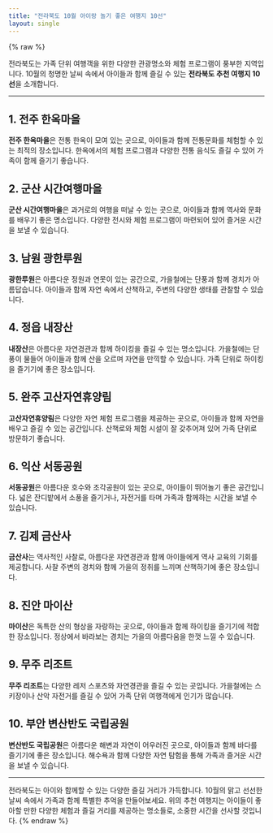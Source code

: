```yaml
---
title: "전라북도 10월 아이랑 놀기 좋은 여행지 10선"
layout: single
---
```


{% raw %}

전라북도는 가족 단위 여행객을 위한 다양한 관광명소와 체험 프로그램이 풍부한 지역입니다. 10월의 청명한 날씨 속에서 아이들과 함께 즐길 수 있는 **전라북도 추천 여행지 10선**을 소개합니다.

---

## 1. 전주 한옥마을
**전주 한옥마을**은 전통 한옥이 모여 있는 곳으로, 아이들과 함께 전통문화를 체험할 수 있는 최적의 장소입니다. 한옥에서의 체험 프로그램과 다양한 전통 음식도 즐길 수 있어 가족이 함께 즐기기 좋습니다.

## 2. 군산 시간여행마을
**군산 시간여행마을**은 과거로의 여행을 떠날 수 있는 곳으로, 아이들과 함께 역사와 문화를 배우기 좋은 명소입니다. 다양한 전시와 체험 프로그램이 마련되어 있어 즐거운 시간을 보낼 수 있습니다.

## 3. 남원 광한루원
**광한루원**은 아름다운 정원과 연못이 있는 공간으로, 가을철에는 단풍과 함께 경치가 아름답습니다. 아이들과 함께 자연 속에서 산책하고, 주변의 다양한 생태를 관찰할 수 있습니다.

## 4. 정읍 내장산
**내장산**은 아름다운 자연경관과 함께 하이킹을 즐길 수 있는 명소입니다. 가을철에는 단풍이 물들어 아이들과 함께 산을 오르며 자연을 만끽할 수 있습니다. 가족 단위로 하이킹을 즐기기에 좋은 장소입니다.

## 5. 완주 고산자연휴양림
**고산자연휴양림**은 다양한 자연 체험 프로그램을 제공하는 곳으로, 아이들과 함께 자연을 배우고 즐길 수 있는 공간입니다. 산책로와 체험 시설이 잘 갖추어져 있어 가족 단위로 방문하기 좋습니다.

## 6. 익산 서동공원
**서동공원**은 아름다운 호수와 조각공원이 있는 곳으로, 아이들이 뛰어놀기 좋은 공간입니다. 넓은 잔디밭에서 소풍을 즐기거나, 자전거를 타며 가족과 함께하는 시간을 보낼 수 있습니다.

## 7. 김제 금산사
**금산사**는 역사적인 사찰로, 아름다운 자연경관과 함께 아이들에게 역사 교육의 기회를 제공합니다. 사찰 주변의 경치와 함께 가을의 정취를 느끼며 산책하기에 좋은 장소입니다.

## 8. 진안 마이산
**마이산**은 독특한 산의 형상을 자랑하는 곳으로, 아이들과 함께 하이킹을 즐기기에 적합한 장소입니다. 정상에서 바라보는 경치는 가을의 아름다움을 한껏 느낄 수 있습니다.

## 9. 무주 리조트
**무주 리조트**는 다양한 레저 스포츠와 자연경관을 즐길 수 있는 곳입니다. 가을철에는 스키장이나 산악 자전거를 즐길 수 있어 가족 단위 여행객에게 인기가 많습니다.

## 10. 부안 변산반도 국립공원
**변산반도 국립공원**은 아름다운 해변과 자연이 어우러진 곳으로, 아이들과 함께 바다를 즐기기에 좋은 장소입니다. 해수욕과 함께 다양한 자연 탐험을 통해 가족과 즐거운 시간을 보낼 수 있습니다.

---

전라북도는 아이와 함께할 수 있는 다양한 즐길 거리가 가득합니다. 10월의 맑고 선선한 날씨 속에서 가족과 함께 특별한 추억을 만들어보세요. 위의 추천 여행지는 아이들이 좋아할 만한 다양한 체험과 즐길 거리를 제공하는 명소들로, 소중한 시간을 선사할 것입니다.
{% endraw %}
